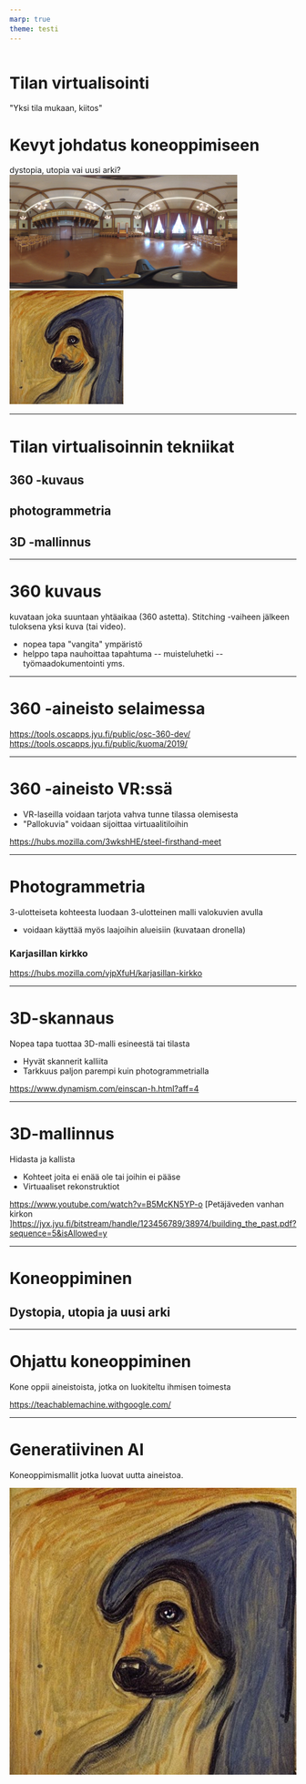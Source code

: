 ```yaml
---
marp: true
theme: testi
---
```


<!--header: Avoimen Tiedon Keskus / JYU-->
<!--footer: Ari Häyrinen / Avoimen Tiedon Keskus / JYU-->


<div class='some-page-wrapper'>
  <div class='row'>
    <div class='column'>
      <div class='blue-column'>
            <h1>Tilan virtualisointi</h1>
            "Yksi tila mukaan, kiitos"
            <h1>Kevyt johdatus koneoppimiseen</h1>
            dystopia, utopia vai uusi arki?
      </div>
    </div>
    <div class='column'>
      <div class='green-column'>
        <img src="kuvat/seminarium_juhlasali.jpg"   width="400px">
      </div>
    <div class='green-column'>
        <img src="kuvat/dog_edvard_munch.jpeg
        "   width="200px">
      </div>
    </div>
  </div>
</div>


---
# Tilan virtualisoinnin tekniikat
 ## 360 -kuvaus
 ## photogrammetria
 ## 3D -mallinnus


---
<!--header: Tilan virtualisointi-->
# 360 kuvaus

kuvataan joka suuntaan yhtäaikaa (360 astetta). Stitching -vaiheen jälkeen tuloksena yksi kuva (tai video).

- nopea tapa "vangita" ympäristö
- helppo tapa nauhoittaa tapahtuma
-- muisteluhetki
-- työmaadokumentointi yms.


---
# 360 -aineisto selaimessa

https://tools.oscapps.jyu.fi/public/osc-360-dev/
https://tools.oscapps.jyu.fi/public/kuoma/2019/

---

# 360 -aineisto VR:ssä
- VR-laseilla voidaan tarjota vahva tunne tilassa olemisesta
- "Pallokuvia" voidaan sijoittaa virtuaalitiloihin

https://hubs.mozilla.com/3wkshHE/steel-firsthand-meet



---
# Photogrammetria
3-ulotteiseta kohteesta luodaan  3-ulotteinen malli valokuvien avulla
- voidaan käyttää myös laajoihin alueisiin (kuvataan dronella)

### Karjasillan kirkko
https://hubs.mozilla.com/vjpXfuH/karjasillan-kirkko


---

# 3D-skannaus
Nopea tapa tuottaa 3D-malli esineestä tai tilasta
- Hyvät skannerit kalliita
- Tarkkuus paljon parempi kuin photogrammetrialla

https://www.dynamism.com/einscan-h.html?aff=4


---

# 3D-mallinnus

Hidasta ja kallista
- Kohteet joita ei enää ole tai joihin ei pääse
- Virtuaaliset rekonstruktiot

https://www.youtube.com/watch?v=B5McKN5YP-o
[Petäjäveden vanhan kirkon ]https://jyx.jyu.fi/bitstream/handle/123456789/38974/building_the_past.pdf?sequence=5&isAllowed=y


---

<!--header: Koneoppiminen-->
# Koneoppiminen

## Dystopia, utopia ja uusi arki


---
# Ohjattu koneoppiminen

Kone oppii aineistoista, jotka on luokiteltu ihmisen toimesta

https://teachablemachine.withgoogle.com/


---
# Generatiivinen AI

Koneoppimismallit jotka luovat uutta aineistoa.



![](kuvat/dog_edvard_munch.jpeg)

